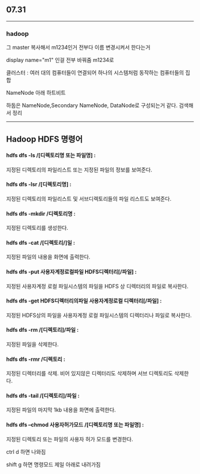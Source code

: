 ## 07.31 

---

### hadoop 

그 master 복사해서 m1234인거 전부다 이름 변경시켜서 한다는거

display name="m1" 인걸 전부 바꿔줌 m1234로 

클러스터 : 여러 대의 컴퓨터들이 연결되어 하나의 시스템처럼 동작하는 컴퓨터들의 집합 

NameNode 아래 하트비트 

하둡은 NameNode,Secondary NameNode, DataNode로 구성되는거 같다. 검색해서 정리 

---

## Hadoop HDFS 명령어

#### hdfs dfs -ls /[디렉토리명 또는 파일명] : 

지정된 디렉토리의 파일리스트 또는 지정된 파일의 정보를 보여준다.

####  hdfs dfs -lsr /[디렉토리명] :

지정된 디렉토리의 파일리스트 및 서브디렉토리들의 파일 리스트도 보여준다.

#### hdfs dfs -mkdir /디렉토리명 :

지정된 디렉토리를 생성한다.

#### hdfs dfs -cat /[디렉토리/]일 :

지정된 파일의 내용을 화면에 출력한다.

#### hdfs dfs -put 사용자계정로컬파일 HDFS디렉터리[/파일] :

지정된 사용자계정 로컬 파일시스템의 파일을 HDFS 상 디렉터리의 파일로 복사한다.

#### hdfs dfs -get HDFS디렉터리의파일  사용자계정로컬 디렉터리[/파일] :

지정된 HDFS상의 파일을 사용자계정 로컬 파일시스템의 디렉터리나 파일로 복사한다.

#### hdfs dfs -rm /[디렉토리]/파일 :

지정된 파일을 삭제한다.

#### hdfs dfs -rmr /디렉토리 :

지정된 디렉터리를 삭제. 비어 있지않은 디렉터리도 삭제하며 서브 디렉토리도 삭제한다.

#### hdfs dfs -tail /[디렉토리]/파일 :

지정된 파일의 마지막 1kb 내용을 화면에 출력한다.

#### hdfs dfs –chmod 사용자허가모드 /[디렉토리명 또는 파일명] :

지정된 디렉토리 또는 파일의 사용자 허가 모드를 변경한다.



ctrl d 하면 나와짐 

shift g 하면 명령모드 제일 아래로 내려가짐 